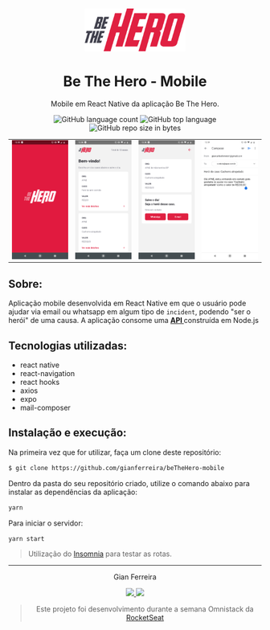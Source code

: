 <h3 align="center">
  <img alt="Be-The-Hero" src="https://github.com/gianferreira/beTheHero-mobile/blob/master/readme-logo.png" width="200px"/>
</h3>

<h1 align="center">
  Be The Hero - Mobile
</h1>

<p align="center">Mobile em React Native da aplicação Be The Hero.</p>

<p align="center">
  <img alt="GitHub language count" src="https://img.shields.io/github/languages/count/gianferreira/beTheHero-mobile">
  <img alt="GitHub top language" src="https://img.shields.io/github/languages/top/gianferreira/beTheHero-mobile">
  <img alt="GitHub repo size in bytes" src="https://img.shields.io/github/repo-size/gianferreira/beTheHero-mobile">
</p>

<table>
  <tr>
    <td>
      <img alt="intro" src="https://github.com/gianferreira/beTheHero-mobile/blob/master/readme-mobile-intro.png" width="250px"/>
    </td>
    <td>
      <img alt="Welcome" src="https://github.com/gianferreira/beTheHero-mobile/blob/master/readme-mobile-welcome.png" width="250px"/>
    </td>    
    <td>
      <img alt="Incident" src="https://github.com/gianferreira/beTheHero-mobile/blob/master/readme-mobile-incident.png" width="250px"/>    
    </td>    
    <td>
      <img alt="Email" src="https://github.com/gianferreira/beTheHero-mobile/blob/master/readme-mobile-email.png" width="250px"/>
    </td>
  </tr>
</table>

## Sobre:

Aplicação mobile desenvolvida em React Native em que o usuário pode ajudar via email ou whatsapp em algum tipo de `incident`, podendo "ser o herói" de uma causa. A aplicação consome uma <a href="https://github.com/gianferreira/beTheHero-backend"><b> API </b></a> construída em Node.js

## Tecnologias utilizadas:

- react native
- react-navigation
- react hooks
- axios
- expo
- mail-composer

## Instalação e execução:

Na primeira vez que for utilizar, faça um clone deste repositório:

```bash
$ git clone https://github.com/gianferreira/beTheHero-mobile
```

Dentro da pasta do seu repositório criado, utilize o comando abaixo para instalar as dependências da aplicação:

```bash
yarn
```

Para iniciar o servidor:

```bash
yarn start
```

> Utilização do [Insomnia](https://insomnia.rest/download/) para testar as rotas.

---

<p align="center"> Gian Ferreira </p>
<p align="center">
  <a alt="Gian Ferreira" href="https://www.linkedin.com/in/gian-ferreira-7750a9179/">
    <img src="https://img.shields.io/badge/LinkedIn-Gian_Ferreira-7750a9179?logo=linkedin"/>
  </a>
  <a alt="Gian Ferreira" href="https://github.com/gianferreira">
    <img src="https://img.shields.io/badge/Gian_Ferreira-GitHub-000?logo=github"/>
  </a>
</p>

<blockquote align="center">
  Este projeto foi desenvolvimento durante a semana Omnistack da 
    <a href="https://rocketseat.com.br/">
      RocketSeat
    </a>
</blockquote>